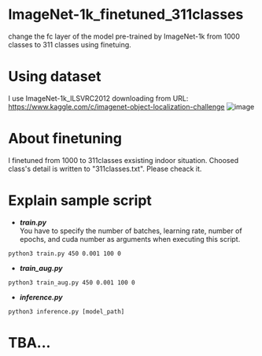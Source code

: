 # ImageNet-1k_finetuned_311classes
change the fc layer of the model pre-trained by ImageNet-1k from 1000 classes to 311 classes using finetuing.

# Using dataset
I use ImageNet-1k_ILSVRC2012 downloading from URL: https://www.kaggle.com/c/imagenet-object-localization-challenge
![image](https://user-images.githubusercontent.com/99160791/206960723-394c0fc7-ea59-4a68-a439-ffd12d7780a9.jpeg)

# About finetuning
I finetuned from 1000 to 311classes exsisting indoor situation. Choosed class's detail is written to "311classes.txt". Please cheack it.

# Explain sample script
- ***train.py***  
 You have to specify the number of batches, learning rate, number of epochs, and cuda number as arguments when executing this script.
```
python3 train.py 450 0.001 100 0
```

- ***train_aug.py***  
 
```
python3 train_aug.py 450 0.001 100 0
```
- ***inference.py***  
```
python3 inference.py [model_path]
```
# TBA...

